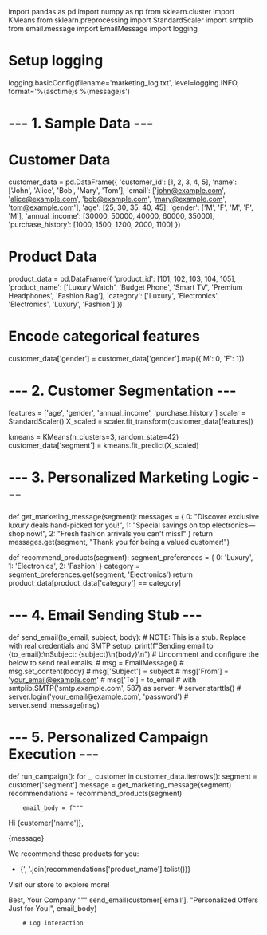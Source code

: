 import pandas as pd
import numpy as np
from sklearn.cluster import KMeans
from sklearn.preprocessing import StandardScaler
import smtplib
from email.message import EmailMessage
import logging

# Setup logging
logging.basicConfig(filename='marketing_log.txt', level=logging.INFO, format='%(asctime)s %(message)s')

# --- 1. Sample Data ---

# Customer Data
customer_data = pd.DataFrame({
    'customer_id': [1, 2, 3, 4, 5],
    'name': ['John', 'Alice', 'Bob', 'Mary', 'Tom'],
    'email': ['john@example.com', 'alice@example.com', 'bob@example.com', 'mary@example.com', 'tom@example.com'],
    'age': [25, 30, 35, 40, 45],
    'gender': ['M', 'F', 'M', 'F', 'M'],
    'annual_income': [30000, 50000, 40000, 60000, 35000],
    'purchase_history': [1000, 1500, 1200, 2000, 1100]
})

# Product Data
product_data = pd.DataFrame({
    'product_id': [101, 102, 103, 104, 105],
    'product_name': ['Luxury Watch', 'Budget Phone', 'Smart TV', 'Premium Headphones', 'Fashion Bag'],
    'category': ['Luxury', 'Electronics', 'Electronics', 'Luxury', 'Fashion']
})

# Encode categorical features
customer_data['gender'] = customer_data['gender'].map({'M': 0, 'F': 1})

# --- 2. Customer Segmentation ---

features = ['age', 'gender', 'annual_income', 'purchase_history']
scaler = StandardScaler()
X_scaled = scaler.fit_transform(customer_data[features])

kmeans = KMeans(n_clusters=3, random_state=42)
customer_data['segment'] = kmeans.fit_predict(X_scaled)

# --- 3. Personalized Marketing Logic ---

def get_marketing_message(segment):
    messages = {
        0: "Discover exclusive luxury deals hand-picked for you!",
        1: "Special savings on top electronics—shop now!",
        2: "Fresh fashion arrivals you can't miss!"
    }
    return messages.get(segment, "Thank you for being a valued customer!")

def recommend_products(segment):
    segment_preferences = {
        0: 'Luxury',
        1: 'Electronics',
        2: 'Fashion'
    }
    category = segment_preferences.get(segment, 'Electronics')
    return product_data[product_data['category'] == category]

# --- 4. Email Sending Stub ---

def send_email(to_email, subject, body):
    # NOTE: This is a stub. Replace with real credentials and SMTP setup.
    print(f"Sending email to {to_email}:\nSubject: {subject}\n{body}\n")
    # Uncomment and configure the below to send real emails.
    # msg = EmailMessage()
    # msg.set_content(body)
    # msg['Subject'] = subject
    # msg['From'] = 'your_email@example.com'
    # msg['To'] = to_email
    # with smtplib.SMTP('smtp.example.com', 587) as server:
    #     server.starttls()
    #     server.login('your_email@example.com', 'password')
    #     server.send_message(msg)

# --- 5. Personalized Campaign Execution ---

def run_campaign():
    for _, customer in customer_data.iterrows():
        segment = customer['segment']
        message = get_marketing_message(segment)
        recommendations = recommend_products(segment)

        email_body = f"""
Hi {customer['name']},

{message}

We recommend these products for you:
- {', '.join(recommendations['product_name'].tolist())}

Visit our store to explore more!

Best,
Your Company
"""
        send_email(customer['email'], "Personalized Offers Just for You!", email_body)

        # Log interaction
